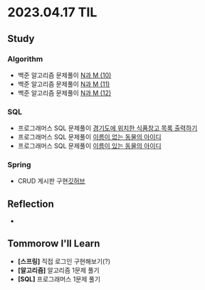 # 2023.04.17 TIL

## Study
### Algorithm
- 백준 알고리즘 문제풀이 [N과 M (10)](https://www.acmicpc.net/problem/15664)
- 백준 알고리즘 문제풀이 [N과 M (11)](https://www.acmicpc.net/problem/15665)
- 백준 알고리즘 문제풀이 [N과 M (12)](https://www.acmicpc.net/problem/15666)
### SQL
- 프로그래머스 SQL 문제풀이 [경기도에 위치한 식품창고 목록 출력하기](https://school.programmers.co.kr/learn/courses/30/lessons/131114)
- 프로그래머스 SQL 문제풀이 [이름이 없는 동물의 아이디](https://school.programmers.co.kr/learn/courses/30/lessons/59039)
- 프로그래머스 SQL 문제풀이 [이름이 있는 동물의 아이디](https://school.programmers.co.kr/learn/courses/30/lessons/59407)
### Spring
- CRUD 게시판 구현[깃허브](https://github.com/dayoungee/CURDboard)
## Reflection
- 
## Tommorow I'll Learn
- **[스프링]** 직접 로그인 구현해보기(?)
- **[알고리즘]** 알고리즘 1문제 풀기
- **[SQL]** 프로그래머스 1문제 풀기

